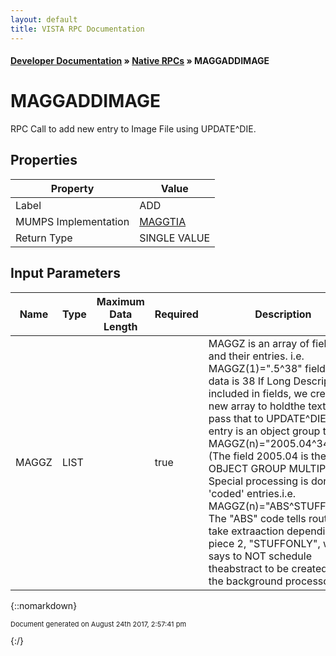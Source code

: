 ```yaml
---
layout: default
title: VISTA RPC Documentation
---
```


#### [Developer Documentation](../index) &#187; [Native RPCs](TableOfContents) &#187; MAGGADDIMAGE<br/>
# MAGGADDIMAGE

RPC Call to add new entry to Image File using UPDATE^DIE.

## Properties

Property | Value
--- | ---
Label | ADD
MUMPS Implementation | [MAGGTIA](http://code.osehra.org/dox/Routine_MAGGTIA_source.html)
Return Type | SINGLE VALUE


## Input Parameters

Name | Type | Maximum Data Length | Required | Description
--- | --- | --- | --- | ---
MAGGZ | LIST |  | true | MAGGZ is an array of fields and their entries.   i.e. MAGGZ(1)&#x3D;&quot;.5^38&quot;   field .5   data is 38 If Long Description is included in fields, we create a new array to holdthe text, and pass that to UPDATE^DIE. If this entry is an object group then MAGGZ(n)&#x3D;&quot;2005.04^344&quot;(The field 2005.04 is the OBJECT GROUP MULTIPLE.) Special processing is done to &#x27;coded&#x27; entries.i.e. MAGGZ(n)&#x3D;&quot;ABS^STUFFONLY&quot;  The &quot;ABS&quot; code tells routine to take extraaction depending on piece 2, &quot;STUFFONLY&quot;, which says to NOT schedule theabstract to be created by the background processor.



{::nomarkdown} <br/><p style="font-size: 11px">Document generated on August 24th 2017, 2:57:41 pm</p>{:/}